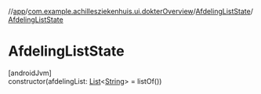 //[app](../../../index.md)/[com.example.achillesziekenhuis.ui.dokterOverview](../index.md)/[AfdelingListState](index.md)/[AfdelingListState](-afdeling-list-state.md)

# AfdelingListState

[androidJvm]\
constructor(afdelingList: [List](https://kotlinlang.org/api/latest/jvm/stdlib/kotlin.collections/-list/index.html)&lt;[String](https://kotlinlang.org/api/latest/jvm/stdlib/kotlin/-string/index.html)&gt; = listOf())
